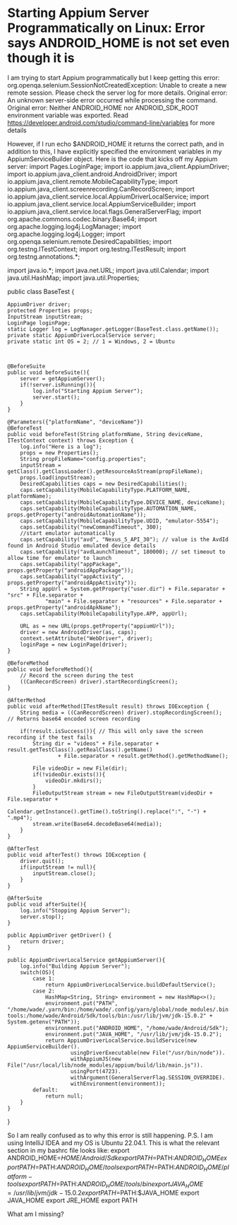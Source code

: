
# Starting Appium Server Programmatically on Linux: Error says ANDROID_HOME is not set even though it is

I am trying to start Appium programmatically but I keep getting this error:
org.openqa.selenium.SessionNotCreatedException: Unable to create a new remote session. Please check the server log for more details. Original error: An unknown server-side error occurred while processing the command. Original error: Neither ANDROID_HOME nor ANDROID_SDK_ROOT environment variable was exported. Read https://developer.android.com/studio/command-line/variables for more details

However, if I run echo $ANDROID_HOME it returns the correct path, and in addition to this, I have explicitly specified the environment variables in my AppiumServiceBuilder object. Here is the code that kicks off my Appium server:
import Pages.LoginPage;
import io.appium.java_client.AppiumDriver;
import io.appium.java_client.android.AndroidDriver;
import io.appium.java_client.remote.MobileCapabilityType;
import io.appium.java_client.screenrecording.CanRecordScreen;
import io.appium.java_client.service.local.AppiumDriverLocalService;
import io.appium.java_client.service.local.AppiumServiceBuilder;
import io.appium.java_client.service.local.flags.GeneralServerFlag;
import org.apache.commons.codec.binary.Base64;
import org.apache.logging.log4j.LogManager;
import org.apache.logging.log4j.Logger;
import org.openqa.selenium.remote.DesiredCapabilities;
import org.testng.ITestContext;
import org.testng.ITestResult;
import org.testng.annotations.*;

import java.io.*;
import java.net.URL;
import java.util.Calendar;
import java.util.HashMap;
import java.util.Properties;

public class BaseTest {

    AppiumDriver driver;
    protected Properties props;
    InputStream inputStream;
    LoginPage loginPage;
    static Logger log = LogManager.getLogger(BaseTest.class.getName());
    private static AppiumDriverLocalService server;
    private static int OS = 2; // 1 = Windows, 2 = Ubuntu

    

    @BeforeSuite
    public void beforeSuite(){
        server = getAppiumServer();
        if(!server.isRunning()){
            log.info("Starting Appium Server");
            server.start();
        }
    }

    @Parameters({"platformName", "deviceName"})
    @BeforeTest
    public void beforeTest(String platformName, String deviceName, ITestContext context) throws Exception {
        log.info("Here is a log");
        props = new Properties();
        String propFileName="config.properties";
        inputStream = getClass().getClassLoader().getResourceAsStream(propFileName);
        props.load(inputStream);
        DesiredCapabilities caps = new DesiredCapabilities();
        caps.setCapability(MobileCapabilityType.PLATFORM_NAME, platformName);
        caps.setCapability(MobileCapabilityType.DEVICE_NAME, deviceName);
        caps.setCapability(MobileCapabilityType.AUTOMATION_NAME, props.getProperty("androidAutomationName"));
        caps.setCapability(MobileCapabilityType.UDID, "emulator-5554");
        caps.setCapability("newCommandTimeout", 300);
        //start emulator automatically
        caps.setCapability("avd", "Nexus_5_API_30"); // value is the AvdId found in Android Studio emulated device details
        caps.setCapability("avdLaunchTimeout", 180000); // set timeout to allow time for emulator to launch
        caps.setCapability("appPackage", props.getProperty("androidAppPackage"));
        caps.setCapability("appActivity", props.getProperty("androidAppActivity"));
        String appUrl = System.getProperty("user.dir") + File.separator + "src" + File.separator +
                "main" + File.separator + "resources" + File.separator + props.getProperty("androidApkName");
        caps.setCapability(MobileCapabilityType.APP, appUrl);

        URL as = new URL(props.getProperty("appiumUrl"));
        driver = new AndroidDriver(as, caps);
        context.setAttribute("WebDriver", driver);
        loginPage = new LoginPage(driver);
    }

    @BeforeMethod
    public void beforeMethod(){
        // Record the screen during the test
        ((CanRecordScreen) driver).startRecordingScreen();
    }

    @AfterMethod
    public void afterMethod(ITestResult result) throws IOException {
        String media = ((CanRecordScreen) driver).stopRecordingScreen(); // Returns base64 encoded screen recording

        if(!result.isSuccess()){ // This will only save the screen recording if the test fails
            String dir = "videos" + File.separator + result.getTestClass().getRealClass().getName()
                    + File.separator + result.getMethod().getMethodName();

            File videoDir = new File(dir);
            if(!videoDir.exists()){
                videoDir.mkdirs();
            }
            FileOutputStream stream = new FileOutputStream(videoDir + File.separator +
                    Calendar.getInstance().getTime().toString().replace(":", "-") + ".mp4");
            stream.write(Base64.decodeBase64(media));
        }
    }

    @AfterTest
    public void afterTest() throws IOException {
        driver.quit();
        if(inputStream != null){
            inputStream.close();
        }
    }

    @AfterSuite
    public void afterSuite(){
        log.info("Stopping Appium Server");
        server.stop();
    }

    public AppiumDriver getDriver() {
        return driver;
    }

    public AppiumDriverLocalService getAppiumServer(){
        log.info("Building Appium Server");
        switch(OS){
            case 1:
                return AppiumDriverLocalService.buildDefaultService();
            case 2:
                HashMap<String, String> environment = new HashMap<>();
                environment.put("PATH", "/home/wade/.yarn/bin:/home/wade/.config/yarn/global/node_modules/.bin:/usr/local/sbin:/usr/local/bin:/usr/sbin:/usr/bin:/sbin:/bin:/usr/games:/usr/local/games:/snap/bin:/snap/bin:/home/wade/Android/Sdk:/home/wade/Android/Sdk/tools:/home/wade/Android/Sdk/platform-tools:/home/wade/Android/Sdk/tools/bin:/usr/lib/jvm/jdk-15.0.2" + System.getenv("PATH"));
                environment.put("ANDROID_HOME", "/home/wade/Android/Sdk");
                environment.put("JAVA_HOME", "/usr/lib/jvm/jdk-15.0.2");
                return AppiumDriverLocalService.buildService(new AppiumServiceBuilder().
                        usingDriverExecutable(new File("/usr/bin/node")).
                        withAppiumJS(new File("/usr/local/lib/node_modules/appium/build/lib/main.js")).
                        usingPort(4723).
                        withArgument(GeneralServerFlag.SESSION_OVERRIDE).
                        withEnvironment(environment));
            default:
                return null;
        }
    }

}

So I am really confused as to why this error is still happening.
P.S. I am using IntelliJ IDEA and my OS is Ubuntu 22.04.1.
This is what the relevant section in my bashrc file looks like:
export ANDROID_HOME=$HOME/Android/Sdk
export PATH=$PATH:$ANDROID_HOME
export PATH=$PATH:$ANDROID_HOME/tools
export PATH=$PATH:$ANDROID_HOME/platform-tools
export PATH=$PATH:$ANDROID_HOME/tools/bin
export JAVA_HOME=/usr/lib/jvm/jdk-15.0.2
export PATH=$PATH:$JAVA_HOME
export JAVA_HOME
export JRE_HOME
export PATH 

What am I missing?

        